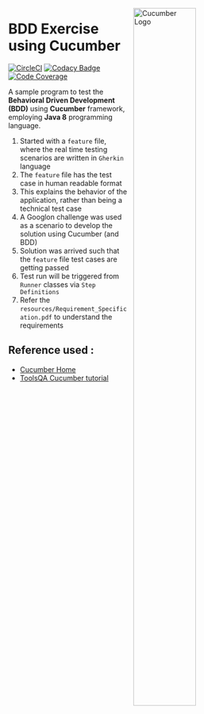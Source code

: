 <img src="https://static1.squarespace.com/static/5b64cabf5b409bbf05dbd8b3/t/5b6571f11ae6cf3410e9e52b/1534509375774/?format=1500w"
     alt="Cucumber Logo"
     style="float: right; margin-left: 10px; width:50%; height:60%" 
     width="40%"
     height="40%"
     align="right"/>

# BDD Exercise using Cucumber

[![CircleCI](https://circleci.com/gh/Vignesh-Durairaj/BDD-Cucumber-Googlon.svg?style=svg)](https://circleci.com/gh/Vignesh-Durairaj/BDD-Cucumber-Googlon) 
[![Codacy Badge](https://api.codacy.com/project/badge/Grade/378cc09981264df0a056c52ed412d63c)](https://app.codacy.com/app/Vignesh-Durairaj/BDD-Cucumber-Googlon?utm_source=github.com&utm_medium=referral&utm_content=Vignesh-Durairaj/BDD-Cucumber-Googlon&utm_campaign=Badge_Grade_Dashboard) [![Code Coverage](https://codecov.io/gh/Vignesh-Durairaj/BDD-Cucumber-Googlon/branch/master/graph/badge.svg)](https://codecov.io/gh/Vignesh-Durairaj/BDD-Cucumber-Googlon)

A sample program to test the **Behavioral Driven Development (BDD)** using **Cucumber** framework, employing **Java 8** programming language.

 1. Started with a `feature` file, where the real time testing scenarios are written in `Gherkin` language
 2. The `feature` file has the test case in human readable format
 3. This explains the behavior of the application, rather than being a technical test case
 4. A Googlon challenge was used as a scenario to develop the solution using Cucumber (and BDD)
 5. Solution was arrived such that the `feature` file test cases are getting passed
 6. Test run will be triggered from `Runner` classes via `Step Definitions`
 7. Refer the `resources/Requirement_Specification.pdf` to understand the requirements

## Reference used : 

  * [Cucumber Home](https://docs.cucumber.io/guides/10-minute-tutorial/)
  * [ToolsQA Cucumber tutorial](toolsqa.com/cucumber-tutorial/)
